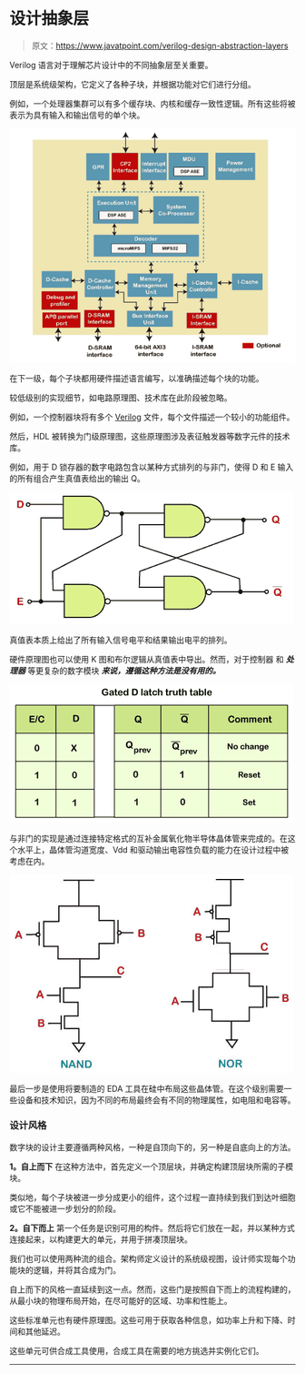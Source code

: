 # 设计抽象层

> 原文：<https://www.javatpoint.com/verilog-design-abstraction-layers>

Verilog 语言对于理解芯片设计中的不同抽象层至关重要。

顶层是系统级架构，它定义了各种子块，并根据功能对它们进行分组。

例如，一个处理器集群可以有多个缓存块、内核和缓存一致性逻辑。所有这些将被表示为具有输入和输出信号的单个块。

![Design Abstraction Layers](img/9869b427fbe3cf62bc32a8d2ac497986.png)

在下一级，每个子块都用硬件描述语言编写，以准确描述每个块的功能。

较低级别的实现细节，如电路原理图、技术库在此阶段被忽略。

例如，一个控制器块将有多个 [Verilog](verilog) 文件，每个文件描述一个较小的功能组件。

然后，HDL 被转换为门级原理图，这些原理图涉及表征触发器等数字元件的技术库。

例如，用于 D 锁存器的数字电路包含以某种方式排列的与非门，使得 D 和 E 输入的所有组合产生真值表给出的输出 Q。

![Design Abstraction Layers](img/092cadbef0de1042a98ae788eb09d914.png)

真值表本质上给出了所有输入信号电平和结果输出电平的排列。

硬件原理图也可以使用 K 图和布尔逻辑从真值表中导出。然而，对于控制器 和 ***处理器*** 等更复杂的数字模块 ***来说，遵循这种方法是没有用的。***

![Design Abstraction Layers](img/eeec0a1ab77452a642f8183ca995a6e1.png)

与非门的实现是通过连接特定格式的互补金属氧化物半导体晶体管来完成的。在这个水平上，晶体管沟道宽度、Vdd 和驱动输出电容性负载的能力在设计过程中被考虑在内。

![Design Abstraction Layers](img/66784e8b5a5c15b5e80cebf086ca9b76.png)

最后一步是使用将要制造的 EDA 工具在硅中布局这些晶体管。在这个级别需要一些设备和技术知识，因为不同的布局最终会有不同的物理属性，如电阻和电容等。

### 设计风格

数字块的设计主要遵循两种风格，一种是自顶向下的，另一种是自底向上的方法。

**1。自上而下**
在这种方法中，首先定义一个顶层块，并确定构建顶层块所需的子模块。

类似地，每个子块被进一步分成更小的组件，这个过程一直持续到我们到达叶细胞或它不能被进一步划分的阶段。

**2。自下而上**
第一个任务是识别可用的构件。然后将它们放在一起，并以某种方式连接起来，以构建更大的单元，并用于拼凑顶层块。

我们也可以使用两种流的组合。架构师定义设计的系统级视图，设计师实现每个功能块的逻辑，并将其合成为门。

自上而下的风格一直延续到这一点。然而，这些门是按照自下而上的流程构建的，从最小块的物理布局开始，在尽可能好的区域、功率和性能上。

这些标准单元也有硬件原理图。这些可用于获取各种信息，如功率上升和下降、时间和其他延迟。

这些单元可供合成工具使用，合成工具在需要的地方挑选并实例化它们。

* * *